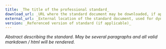 ```yaml
---
title: _The title of the professional standard_
download_url: _URL where the standard document may be downloaded, if applicable_
external_url: _External location of the standard document, used for dynamic / online standards (e.g. ReadTheDocs hosted)_
version: _Referenced version of standard (if applicable)_
---
```


_Abstract describing the standard. May be several paragraphs and all valid markdown / html will be rendered._
